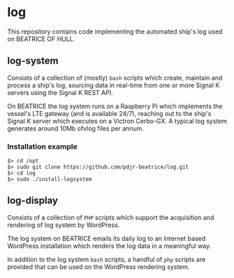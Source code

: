 # log

This repository contains code implementing the automated ship's
log used on BEATRICE OF HULL.

## log-system

Consists of a collection of (mostly) `bash` scripts which create, maintain
and process a ship's log, sourcing data in real-time from one or more Signal
K servers using the Signal K REST API.

On BEATRICE the log system runs on a Raspberry Pi which implements the vessel's
LTE gateway (and is available 24/7), reaching out to the ship's Signal K server
which executes on a Victron Cerbo-GX. A typical log system generates around 10Mb
ofvlog files per annum.

### Installation example
```
$> cd /opt
$> sudo git clone https://github.com/pdjr-beatrice/log.git
$> cd log
$> sudo ./install-logsystem
```

## log-display

Consists of a collection of `PHP` scripts which support the acquisition and rendering
of log system by WordPress.

The log system on BEATRICE emails its daily log to an Internet based WordPress
installation which renders the log data in a meaningful way.




In addition to the log system `bash` scripts, a handful of `php` scripts
are provided that can be used on the WordPress rendering system.


